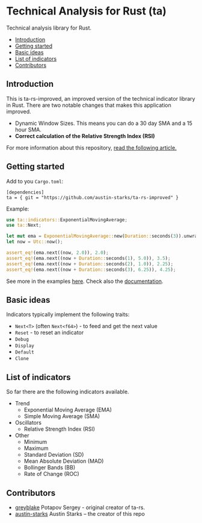# Technical Analysis for Rust (ta)

Technical analysis library for Rust.

- [Introduction](#introduction)
- [Getting started](#getting-started)
- [Basic ideas](#basic-ideas)
- [List of indicators](#list-of-indicators)
- [Contributors](#contributors)

## Introduction
This is ta-rs-improved, an improved version of the technical indicator library in Rust. There are two notable changes that makes this
application improved.

- Dynamic Window Sizes. This means you can do a 30 day SMA and a 15 hour SMA.
- **Correct calculation of the Relative Strength Index (RSI)**

For more information about this repository, [read the following article.](https://nexustrade.io/blog/i-used-an-ai-to-fix-a-major-bug-in-a-very-popular-open-source-technical-indicator-library-20231223)

## Getting started

Add to you `Cargo.toml`:

```
[dependencies]
ta = { git = "https://github.com/austin-starks/ta-rs-improved" }
```

Example:

```rust
use ta::indicators::ExponentialMovingAverage;
use ta::Next;

let mut ema = ExponentialMovingAverage::new(Duration::seconds(3)).unwrap(); // window size of 3 seconds
let now = Utc::now();

assert_eq!(ema.next((now, 2.0)), 2.0);
assert_eq!(ema.next((now + Duration::seconds(1), 5.0)), 3.5);
assert_eq!(ema.next((now + Duration::seconds(2), 1.0)), 2.25);
assert_eq!(ema.next((now + Duration::seconds(3), 6.25)), 4.25);
```

See more in the examples [here](https://github.com/greyblake/ta-rs/tree/master/examples).
Check also the [documentation](https://docs.rs/ta).

## Basic ideas

Indicators typically implement the following traits:

- `Next<T>` (often `Next<f64>`) - to feed and get the next value
- `Reset` - to reset an indicator
- `Debug`
- `Display`
- `Default`
- `Clone`

## List of indicators

So far there are the following indicators available.

- Trend
  - Exponential Moving Average (EMA)
  - Simple Moving Average (SMA)
- Oscillators
  - Relative Strength Index (RSI)
- Other
  - Minimum
  - Maximum
  - Standard Deviation (SD)
  - Mean Absolute Deviation (MAD)
  - Bollinger Bands (BB)
  - Rate of Change (ROC)

## Contributors

- [greyblake](https://github.com/greyblake) Potapov Sergey - original creator of ta-rs.
- [austin-starks](https://github.com/austin-starks) Austin Starks – the creator of this repo
